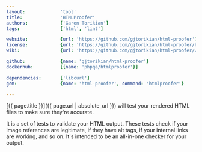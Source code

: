 ```yaml
---
layout:             'tool'
title:              'HTMLProofer'
authors:            ['Garen Torikian'] 
tags:               ['html', 'lint']

website:            {url: 'https://github.com/gjtorikian/html-proofer'} 
license:            {url: 'https://github.com/gjtorikian/html-proofer/blob/master/LICENSE.txt', label: 'MIT License'} 
wiki:               {url: 'https://github.com/gjtorikian/html-proofer/wiki'} 

github:             {name: 'gjtorikian/html-proofer'} 
dockerhub:          [{name: 'phpqa/htmlproofer'}]

dependencies:       ['libcurl']
gem:                {name: 'html-proofer', command: 'htmlproofer'}      

---
```


[{{ page.title }}]({{ page.url | absolute_url }}) will test your rendered HTML files to make sure they're accurate.

<!--more--> 

It is a set of tests to validate your HTML output.
These tests check if your image references are legitimate, if they have alt tags, if your internal links are working, and so on.
It's intended to be an all-in-one checker for your output.
